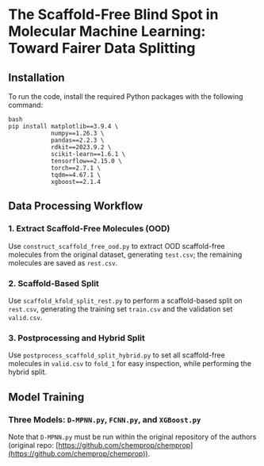 # The Scaffold-Free Blind Spot in Molecular Machine Learning: Toward Fairer Data Splitting

## Installation

To run the code, install the required Python packages with the following command:

```
bash
pip install matplotlib==3.9.4 \
            numpy==1.26.3 \
            pandas==2.2.3 \
            rdkit==2023.9.2 \
            scikit-learn==1.6.1 \
            tensorflow==2.15.0 \
            torch==2.7.1 \
            tqdm==4.67.1 \
            xgboost==2.1.4
```
            

## Data Processing Workflow

### 1. Extract Scaffold-Free Molecules (OOD)
Use `construct_scaffold_free_ood.py` to extract OOD scaffold-free molecules from the original dataset, generating `test.csv`; the remaining molecules are saved as `rest.csv`.

### 2. Scaffold-Based Split
Use `scaffold_kfold_split_rest.py` to perform a scaffold-based split on `rest.csv`, generating the training set `train.csv` and the validation set `valid.csv`.

### 3. Postprocessing and Hybrid Split
Use `postprocess_scaffold_split_hybrid.py` to set all scaffold-free molecules in `valid.csv` to `fold_1` for easy inspection, while performing the hybrid split.

## Model Training

### Three Models: `D-MPNN.py`, `FCNN.py`, and `XGBoost.py`
Note that `D-MPNN.py` must be run within the original repository of the authors (original repo: [https://github.com/chemprop/chemprop](https://github.com/chemprop/chemprop)).

